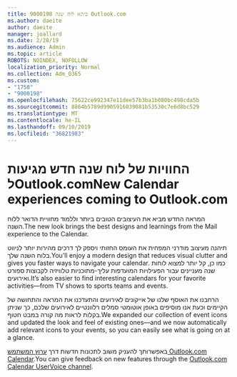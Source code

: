 ```yaml
---
title: 9000198 ביתא לוח שנה Outlook.com
ms.author: daeite
author: daeite
manager: joallard
ms.date: 2/28/19
ms.audience: Admin
ms.topic: article
ROBOTS: NOINDEX, NOFOLLOW
localization_priority: Normal
ms.collection: Adm_O365
ms.custom:
- "1758"
- "9000198"
ms.openlocfilehash: 75622ce992347e11dee57b3ba1b080bc498cda5b
ms.sourcegitcommit: 8864b5789d9905916039081b53530c7e6d8bc529
ms.translationtype: MT
ms.contentlocale: he-IL
ms.lasthandoff: 09/10/2019
ms.locfileid: "36821983"
---
```

# <a name="new-calendar-experiences-coming-to-outlookcom"></a><span data-ttu-id="c2abf-102">החוויות של לוח שנה חדש מגיעות לOutlook.com</span><span class="sxs-lookup"><span data-stu-id="c2abf-102">New Calendar experiences coming to Outlook.com</span></span>

<span data-ttu-id="c2abf-103">המראה החדש מביא את העיצובים הטובים ביותר וללמוד מחוויית הדואר ללוח השנה.</span><span class="sxs-lookup"><span data-stu-id="c2abf-103">The new look brings the best designs and learnings from the Mail experience to the Calendar.</span></span>

<span data-ttu-id="c2abf-104">תיהנה מעיצוב מודרני המפחית את העומס החזותי ויספק לך דרכים מהירות יותר לניווט בלוח השנה שלך.</span><span class="sxs-lookup"><span data-stu-id="c2abf-104">You’ll enjoy a modern design that reduces visual clutter and gives you faster ways to navigate your calendar.</span></span> <span data-ttu-id="c2abf-105">כמו כן, קל יותר למצוא לוחות שנה מעניינים עבור הפעילויות המועדפות עליך-מתוכניות טלוויזיה לקבוצות ספורט ואירועים.</span><span class="sxs-lookup"><span data-stu-id="c2abf-105">It’s also easier to find interesting calendars for your favorite activities—from TV shows to sports teams and events.</span></span>

<span data-ttu-id="c2abf-106">הרחבנו את האוסף שלנו של אייקונים לאירועים והתעדכנו את המראה והתחושה של הקיימים וכעת אנו מוסיפים באופן אוטומטי סמלים רלוונטיים לאירועים שלכם, כך שניתן בקלות לראות מה קורה במבט חטוף.</span><span class="sxs-lookup"><span data-stu-id="c2abf-106">We expanded our collection of event icons and updated the look and feel of existing ones—and we now automatically add relevant icons to your events, so you can easily see what is going on at a glance.</span></span>

<span data-ttu-id="c2abf-107">באפשרותך להעניק משוב לתכונות חדשות דרך [ערוץ המשתמש Outlook.com Calendar](https://go.microsoft.com/fwlink/?linkid=2103075).</span><span class="sxs-lookup"><span data-stu-id="c2abf-107">You can give feedback on new features through the [Outlook.com Calendar UserVoice channel](https://go.microsoft.com/fwlink/?linkid=2103075).</span></span>